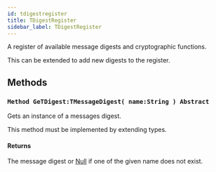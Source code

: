 ```yaml
---
id: tdigestregister
title: TDigestRegister
sidebar_label: TDigestRegister
---
```


A register of available message digests and cryptographic functions.


This can be extended to add new digests to the register.


## Methods

### `Method GeTDigest:TMessageDigest( name:String ) Abstract`

Gets an instance of a messages digest.

This method must be implemented by extending types.


#### Returns
The message digest or [Null](../../../brl/brl.blitz/#null) if one of the given name does not exist.


<br/>

